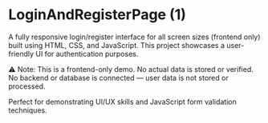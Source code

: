 # LoginAndRegisterPage (1)

A fully responsive login/register interface for all screen sizes (frontend only) built using HTML, CSS, and JavaScript. This project showcases a user-friendly UI for authentication purposes. 

⚠️ Note: This is a frontend-only demo. No actual data is stored or verified. No backend or database is connected — user data is not stored or processed.

Perfect for demonstrating UI/UX skills and JavaScript form validation techniques.
